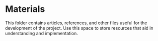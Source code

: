 # Materials

This folder contains articles, references, and other files useful for the development of the project. Use this space to store resources that aid in understanding and implementation.